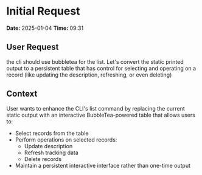 # Initial Request

**Date:** 2025-01-04
**Time:** 09:31

## User Request
the cli should use bubbletea for the list.  Let's convert the static printed output to a persistent table that has control for selecting and operating on a record (like updating the description, refreshing, or even deleting)

## Context
User wants to enhance the CLI's list command by replacing the current static output with an interactive BubbleTea-powered table that allows users to:
- Select records from the table
- Perform operations on selected records:
  - Update description
  - Refresh tracking data
  - Delete records
- Maintain a persistent interactive interface rather than one-time output